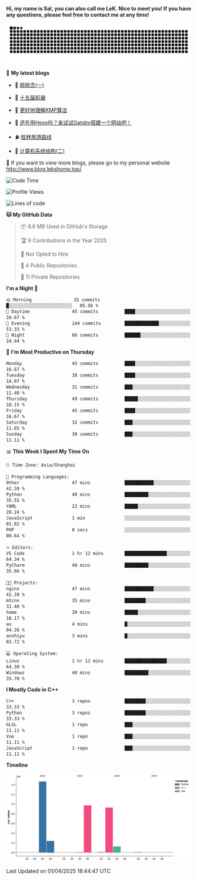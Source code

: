 **Hi, my name is Sal, you can also call me LeK. Nice to meet you! If you have any questions, please feel free to contact me at any time!**

![snake](https://raw.githubusercontent.com/LeKZzzz/LeKZzzz/output/github-contribution-grid-snake.svg)


👀 **My latest blogs**
<!-- BLOG-POST-LIST:START -->
- 🫣 [碎碎念&lpar;一&rpar;](http://www.blog.lekshome.top/2025/02/01/sui-sui-nian-yi/) 

- 🧐 [十五届航展](http://www.blog.lekshome.top/2024/11/14/shi-wu-jie-hang-zhan/) 

- 🤖 [更好地理解KMP算法](http://www.blog.lekshome.top/2024/11/10/geng-hao-di-li-jie-kmp-suan-fa/) 

- 📝 [还在用Hexo吗？来试试Gatsby搭建一个网站吧！](http://www.blog.lekshome.top/2024/08/20/shi-yong-gatsby-da-jian-ge-ren-wang-zhan/) 

- ⛽️ [桂林旅游路线](http://www.blog.lekshome.top/2024/04/28/gui-lin-lu-you-lu-xian/) 

- 🦣 [计算机系统结构&lpar;二&rpar;](http://www.blog.lekshome.top/2024/04/21/ji-suan-ji-xi-tong-jie-gou-er/) 
<!-- BLOG-POST-LIST:END -->

🥰 If you want to view more blogs, please go to my personal website http://www.blog.lekshome.top/


<!--START_SECTION:waka-->
![Code Time](http://img.shields.io/badge/Code%20Time-470%20hrs%2018%20mins-blue)

![Profile Views](http://img.shields.io/badge/Profile%20Views-0-blue)

![Lines of code](https://img.shields.io/badge/From%20Hello%20World%20I%27ve%20Written-3.7%20million%20lines%20of%20code-blue)

**🐱 My GitHub Data** 

> 📦 6.6 MB Used in GitHub's Storage 
 > 
> 🏆 9 Contributions in the Year 2025
 > 
> 🚫 Not Opted to Hire
 > 
> 📜 4 Public Repositories 
 > 
> 🔑 11 Private Repositories 
 > 
**I'm a Night 🦉** 

```text
🌞 Morning                15 commits          █░░░░░░░░░░░░░░░░░░░░░░░░   05.56 % 
🌆 Daytime                45 commits          ████░░░░░░░░░░░░░░░░░░░░░   16.67 % 
🌃 Evening                144 commits         █████████████░░░░░░░░░░░░   53.33 % 
🌙 Night                  66 commits          ██████░░░░░░░░░░░░░░░░░░░   24.44 % 
```
📅 **I'm Most Productive on Thursday** 

```text
Monday                   45 commits          ████░░░░░░░░░░░░░░░░░░░░░   16.67 % 
Tuesday                  38 commits          ████░░░░░░░░░░░░░░░░░░░░░   14.07 % 
Wednesday                31 commits          ███░░░░░░░░░░░░░░░░░░░░░░   11.48 % 
Thursday                 49 commits          █████░░░░░░░░░░░░░░░░░░░░   18.15 % 
Friday                   45 commits          ████░░░░░░░░░░░░░░░░░░░░░   16.67 % 
Saturday                 32 commits          ███░░░░░░░░░░░░░░░░░░░░░░   11.85 % 
Sunday                   30 commits          ███░░░░░░░░░░░░░░░░░░░░░░   11.11 % 
```


📊 **This Week I Spent My Time On** 

```text
🕑︎ Time Zone: Asia/Shanghai

💬 Programming Languages: 
Other                    47 mins             ███████████░░░░░░░░░░░░░░   42.39 % 
Python                   40 mins             █████████░░░░░░░░░░░░░░░░   35.55 % 
YAML                     22 mins             █████░░░░░░░░░░░░░░░░░░░░   20.24 % 
JavaScript               1 min               ░░░░░░░░░░░░░░░░░░░░░░░░░   01.02 % 
PHP                      0 secs              ░░░░░░░░░░░░░░░░░░░░░░░░░   00.64 % 

🔥 Editors: 
VS Code                  1 hr 12 mins        ████████████████░░░░░░░░░   64.34 % 
PyCharm                  40 mins             █████████░░░░░░░░░░░░░░░░   35.66 % 

🐱‍💻 Projects: 
nginx                    47 mins             ███████████░░░░░░░░░░░░░░   42.39 % 
mtcnn                    35 mins             ████████░░░░░░░░░░░░░░░░░   31.40 % 
home                     20 mins             █████░░░░░░░░░░░░░░░░░░░░   18.17 % 
au                       4 mins              █░░░░░░░░░░░░░░░░░░░░░░░░   04.26 % 
anzhiyu                  3 mins              █░░░░░░░░░░░░░░░░░░░░░░░░   02.72 % 

💻 Operating System: 
Linux                    1 hr 12 mins        ████████████████░░░░░░░░░   64.30 % 
Windows                  40 mins             █████████░░░░░░░░░░░░░░░░   35.70 % 
```

**I Mostly Code in C++** 

```text
C++                      3 repos             ████████░░░░░░░░░░░░░░░░░   33.33 % 
Python                   3 repos             ████████░░░░░░░░░░░░░░░░░   33.33 % 
GLSL                     1 repo              ███░░░░░░░░░░░░░░░░░░░░░░   11.11 % 
Vue                      1 repo              ███░░░░░░░░░░░░░░░░░░░░░░   11.11 % 
JavaScript               1 repo              ███░░░░░░░░░░░░░░░░░░░░░░   11.11 % 
```



**Timeline**

![Lines of Code chart](https://raw.githubusercontent.com/LeKZzzz/LeKZzzz/master/assets/bar_graph.png)


 Last Updated on 01/04/2025 18:44:47 UTC
<!--END_SECTION:waka-->
